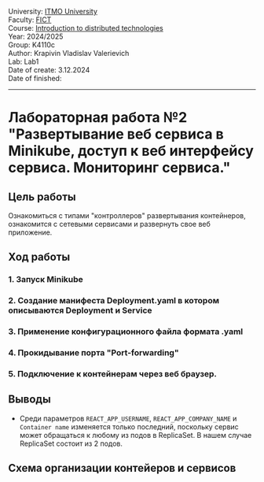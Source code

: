 University: [ITMO University](https://itmo.ru/ru/)\
Faculty: [FICT](https://fict.itmo.ru)\
Course: [Introduction to distributed technologies](https://github.com/itmo-ict-faculty/introduction-to-distributed-technologies)\
Year: 2024/2025\
Group: K4110c\
Author: Krapivin Vladislav Valerievich\
Lab: Lab1\
Date of create: 3.12.2024\
Date of finished:

___
# Лабораторная работа №2 "Развертывание веб сервиса в Minikube, доступ к веб интерфейсу сервиса. Мониторинг сервиса."
## Цель работы
Ознакомиться с типами "контроллеров" развертывания контейнеров, ознакомится с сетевыми сервисами и развернуть свое веб приложение.
## Ход работы
### 1. Запуск Minikube 



### 2. Создание манифеста Deployment.yaml в котором описываются Deployment и Service 



### 3. Применение конфигурационного файла формата .yaml



### 4. Прокидывание порта "Port-forwarding"



### 5. Подключение к контейнерам через веб браузер. 



## Выводы
- Среди параметров `REACT_APP_USERNAME`, `REACT_APP_COMPANY_NAME` и `Container name` изменяется только последний, поскольку сервис может обращаться к любому из подов в ReplicaSet. В нашем случае ReplicaSet состоит из 2 подов.

## Схема организации контейеров и сервисов

